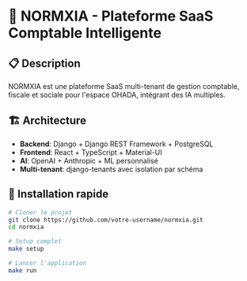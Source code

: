 # 🚀 NORMXIA - Plateforme SaaS Comptable Intelligente

## 📋 Description
NORMXIA est une plateforme SaaS multi-tenant de gestion comptable, fiscale et sociale pour l'espace OHADA, intégrant des IA multiples.

## 🏗️ Architecture
- **Backend**: Django + Django REST Framework + PostgreSQL
- **Frontend**: React + TypeScript + Material-UI
- **AI**: OpenAI + Anthropic + ML personnalisé
- **Multi-tenant**: django-tenants avec isolation par schéma

## 🚀 Installation rapide

```bash
# Cloner le projet
git clone https://github.com/votre-username/normxia.git
cd normxia

# Setup complet
make setup

# Lancer l'application
make run